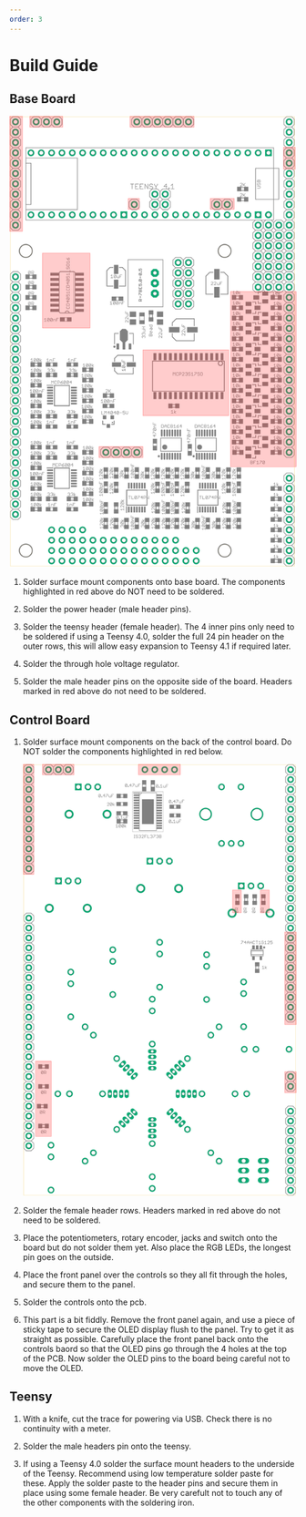 ```yaml
---
order: 3
---
```

# Build Guide

## Base Board

![Base Board](images/octasource_mkii_baseboard_brd.drawio.png)

1. Solder surface mount components onto base board. The components highlighted in red above do NOT need to be soldered.

2. Solder the power header (male header pins).

3. Solder the teensy header (female header). The 4 inner pins only need to be soldered if using a Teensy 4.0, solder the full 24 pin header on the outer rows, this will allow easy expansion to Teensy 4.1 if required later.

4. Solder the through hole voltage regulator.

5. Solder the male header pins on the opposite side of the board. Headers marked in red above do not need to be soldered.

## Control Board

1. Solder surface mount components on the back of the control board. Do NOT solder the components highlighted in red below.

    ![Control Board](images/octasource_mkii_controls_brd_bottom.drawio.png)

2. Solder the female header rows. Headers marked in red above do not need to be soldered.

3. Place the potentiometers, rotary encoder, jacks and switch onto the board but do not solder them yet. Also place the RGB LEDs, the longest pin goes on the outside.

4. Place the front panel over the controls so they all fit through the holes, and secure them to the panel.

5. Solder the controls onto the pcb.

6. This part is a bit fiddly. Remove the front panel again, and use a piece of sticky tape to secure the OLED display flush to the panel. Try to get it as straight as possible. Carefully place the front panel back onto the controls baord so that the OLED pins go through the 4 holes at the top of the PCB. Now solder the OLED pins to the board being careful not to move the OLED.

## Teensy

1. With a knife, cut the trace for powering via USB. Check there is no continuity with a meter.

2. Solder the male headers pin onto the teensy.

3. If using a Teensy 4.0 solder the surface mount headers to the underside of the Teensy. Recommend using low temperature solder paste for these. Apply the solder paste to the header pins and secure them in place using some female header. Be very carefult not to touch any of the other components with the soldering iron.